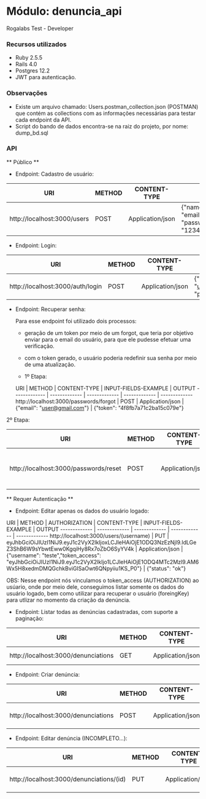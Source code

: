 # Módulo: denuncia_api
Rogalabs Test - Developer

### Recursos utilizados
- Ruby 2.5.5
- Rails 4.0
- Postgres 12.2
- JWT para autenticação.

### Observações
- Existe um arquivo chamado: Users.postman_collection.json (POSTMAN) que contém as collections com as informações necessárias para testar cada endpoint da API.
- Script do bando de dados encontra-se na raiz do projeto, por nome: dump_bd.sql

### API

** Público **


- Endpoint: Cadastro de usuário:

                    
URI  | METHOD | CONTENT-TYPE | INPUT-FIELDS-EXAMPLE | OUTPUT
------------- | ------------- | ------------- | ------------- | -------------
http://localhost:3000/users  | POST  | Application/json | {"name": "Primeiro Usuário","username": "user", "email": "user@gmail.com", "password":"123456","password_confirmation": "123456"} | {"status": "ok"}




- Endpoint: Login:

URI  | METHOD | CONTENT-TYPE | INPUT-FIELDS-EXAMPLE | OUTPUT
------------- | ------------- | ------------- | ------------- | -------------
http://localhost:3000/auth/login  | POST  | Application/json | {"email": "user@gmail.com", "password":"123456"} | {"status": "ok"}


		    

- Endpoint: Recuperar senha:

  Para esse endpoint foi utilizado dois processos:
  
  * geração de um token por meio de um forgot, que teria por objetivo enviar para o email do usuário, para que ele pudesse efetuar uma verificação.
  * com o token gerado, o usuário poderia redefinir sua senha por meio de uma atualização.
  
  * 1º Etapa:
  
  URI  | METHOD | CONTENT-TYPE | INPUT-FIELDS-EXAMPLE | OUTPUT
------------- | ------------- | ------------- | ------------- | -------------
http://localhost:3000/passwords/forgot  | POST  | Application/json | {"email": "user@gmail.com"} | {"token": "4f8fb7a71c2ba15c079e"}
                      
                    
 2º Etapa:
 
 URI  | METHOD | CONTENT-TYPE | INPUT-FIELDS-EXAMPLE | OUTPUT
------------- | ------------- | ------------- | ------------- | -------------
http://localhost:3000/passwords/reset  | POST  | Application/json | {"email": "user@gmail.com", "token": "4f8fb7a71c2ba15c079e", "password": "123123"} | {"status": "ok"}

 

** Requer Autenticação **

- Endpoint: Editar apenas os dados do usuário logado:

 URI  | METHOD | AUTHORIZATION | CONTENT-TYPE | INPUT-FIELDS-EXAMPLE | OUTPUT
------------- | ------------- | ------------- | ------------- | -------------
http://localhost:3000/users/(username)  | PUT | eyJhbGciOiJIUzI1NiJ9.eyJ1c2VyX2lkIjoxLCJleHAiOjE1ODQ3NzEzNjl9.IdLGeZ3ShB6W9sYbwtEww0KgqiHy8Rx7oZbO6SyYV4k | Application/json | {"username": "teste","token_access": "eyJhbGciOiJIUzI1NiJ9.eyJ1c2VyX2lkIjo1LCJleHAiOjE1ODQ4MTc2Mzl9.AM6Wx5H8xedmDMQGchkBviGISaOwt6QNpyiiu1KS_P0"} | {"status": "ok"}
		    
OBS: Nesse endpoint nós vinculamos o token_access (AUTHORIZATION) ao usúario, onde por meio dele, conseguimos listar somente os dados do usuário logado, bem como utilizar para recuperar o usuário (foreingKey) para utlizar no momento da criação da denúncia.



- Endpoint: Listar todas as denúncias cadastradas, com suporte a paginação:

 URI  | METHOD | CONTENT-TYPE | OUTPUT
------------- | ------------- | ------------- | ------------- 
http://localhost:3000/denunciations  | GET  | Application/json | {"status": "ok"}



- Endpoint: Criar denúncia:

URI  | METHOD | CONTENT-TYPE | AUTHORIZATION |  INPUT-FIELDS-EXAMPLE | OUTPUT
------------- | ------------- | ------------- | ------------- | ------------- | -------------
http://localhost:3000/denunciations  | POST  | Application/json | eyJhbGciOiJIUzI1NiJ9.eyJ1c2VyX2lkIjoxLCJleHAiOjE1ODQ3NzEzNjl9.IdLGeZ3ShB6W9sYbwtEww0KgqiHy8Rx7oZbO6SyYV4k | {"descricao": "Test description test", "status": "Pendent", "latitude": "25º 55", "longitude": "35º 43", "medida_adotada": "adopted measure number three", "token_access_user": "eyJhbGciOiJIUzI1NiJ9.eyJ1c2VyX2lkIjoxLCJleHAiOjE1ODQ3NzEzNjl9.IdLGeZ3ShB6W9sYbwtEww0KgqiHy8Rx7oZbO6SyYV4k"} | {"status": "ok"}



- Endpoint: Editar denúncia (INCOMPLETO...):

URI  | METHOD | CONTENT-TYPE | AUTHORIZATION |  INPUT-FIELDS-EXAMPLE | OUTPUT
------------- | ------------- | ------------- | ------------- | ------------- | -------------
http://localhost:3000/denunciations/(id)  | PUT  | Application/json | eyJhbGciOiJIUzI1NiJ9.eyJ1c2VyX2lkIjoxLCJleHAiOjE1ODQ3NzEzNjl9.IdLGeZ3ShB6W9sYbwtEww0KgqiHy8Rx7oZbO6SyYV4k | {"descricao": "Test description test", "status": "Pendent", "latitude": "25º 55", "longitude": "35º 43", "medida_adotada": "adopted measure number three", "token_access_user": "eyJhbGciOiJIUzI1NiJ9.eyJ1c2VyX2lkIjoxLCJleHAiOjE1ODQ3NzEzNjl9.IdLGeZ3ShB6W9sYbwtEww0KgqiHy8Rx7oZbO6SyYV4k"} | {"status": "ok"}


